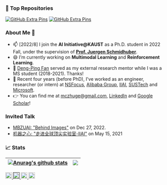 <!--

![header](https://capsule-render.vercel.app/api?type=rect&color=gradient&text=%20%20Hey,%20Bro!%20%20&fontAlign=30&fontSize=30&textBg=true&desc=I'm%20Mingchen.&descAlign=60&descAlignY=50)

-->


### 🧩 Top Repositories

[![GitHub Extra Pins](https://github-readme-stats.vercel.app/api/pin/?username=mczhuge&repo=Kaleido-BERT&theme=rose_pine)](https://github.com/mczhuge/Kaleido-BERT)
[![GitHub Extra Pins](https://github-readme-stats.vercel.app/api/pin/?username=mczhuge&repo=ICON&theme=rose_pine)](https://github.com/mczhuge/ICON)
<!--[![GitHub Extra Pins](https://github-readme-stats.vercel.app/api/pin/?username=GewelsJI&repo=MVLT&theme=rose_pine)](https://github.com/GewelsJI/MVLT)-->


### About Me 👋
- 📫 [2022/8] I join the **AI Initiative@KAUST** as a Ph.D. student in 2022 Fall, under the supervision of **[Prof. Juergen Schmidhuber](https://scholar.google.com/citations?user=gLnCTgIAAAAJ&hl=en)**.
- 😄 I’m currently working on **Multimodal Learning** and **Reinforcement Learning**.
- 🕺 [Deng-Ping Fan](https://dengpingfan.github.io/) served as my external research mentor while I was a MS student (2018-2021). Thanks!
- 🤖 Recent four years (before PhD), I've worked as an engineer, researcher (or intern) at [NSFocus](https://nsfocusglobal.com/), [Alibaba Group](https://www.alibabagroup.com/en/global/home), [IIAI](https://www.inceptioniai.org/), [SUSTech](https://www.sustech.edu.cn/en/) and [Microsoft]().
- 👉 You can find me at mczhuge@gmail.com, [LinkedIn](https://www.linkedin.com/in/mczhuge/) and [Google Scholar](https://scholar.google.com/citations?user=Qnj6XlMAAAAJ&hl=zh-CN&oi=ao)!

### Invited Talk 
- [MBZUAI: "Behind Images"](https://mbzuai.ac.ae/study/faculty/huan-xiong/) on Dec 27, 2022.
- [机器之心: "走进全球顶尖实验室-IIAI"](https://app6ca5octe2206.pc.xiaoe-tech.com/p/t_pc/course_pc_detail/video/v_609cd21de4b0fe322012dd28) on May 15, 2021 


<!--
% - Reviewer: TIP, PR, NeuroComputing | CVPR2022, ECCV2022, NeurIPS2022, WACV2022
-->


### 📈 Stats

| <a href="https://github.com/mczhuge/github-readme-stats"><img align="center" src="https://github-readme-stats.vercel.app/api?username=mczhuge&show_icons=true&include_all_commits=true&theme=buefy&hide_border=true" alt="Anurag's github stats" /></a> | <a href="https://github.com/mczhuge/github-readme-stats"><img align="center" src="https://github-readme-stats.vercel.app/api/top-langs/?username=mczhuge&layout=compact&theme=buefy&hide_border=true" />|
| ------------- | ------------- |


<p> 
  <!--
  <a href="https://github.com/mczhuge?tab=followers"> <img src="https://img.shields.io/github/stars/mczhuge?label=Stars&style=plastic" height="20px" alt="github follow" /> </a>
  -->
  <a href="mailto:mczhuge@gmail.com"> <img src="https://img.shields.io/badge/gmail-%23D14836.svg?&style=plastic&logo=gmail&logoColor=white" height="20px" alt="Email"> </a>
  <a href=""> <img src="https://img.shields.io/badge/Major-Multimodal-pink?style=plastic&logo=ABB%20RobotStudio&logoColor=ffffff" height="20px"> </a>
  <!--
  <a href=""> <img src="https://img.shields.io/badge/Use-Python-0076ab?style=plastic&logo=Python&logoColor=ffffff" height="20px"> </a>
   -->
  <a href="https://scholar.google.com/citations?user=Qnj6XlMAAAAJ&hl=zh-CN&oi=ao"><img src="https://img.shields.io/badge/More-Google Scholar-green?style=plastic"height="20px"> </a>
  <a href="center"><img src="https://komarev.com/ghpvc/?username=mczhuge" alt="mczhuge" height="20px"> </a>
</p>
